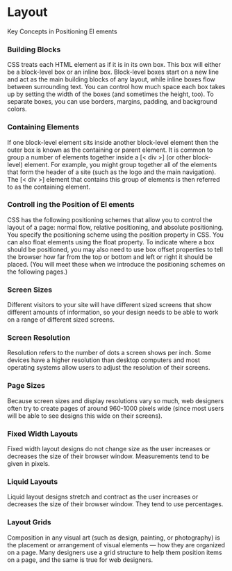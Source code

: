 # Layout 
Key Concepts in
Positioning El ements
### Building Blocks
CSS treats each HTML element as if it is in its
own box. This box will either be a block-level
box or an inline box.
Block-level boxes start on a new line and act as the main building blocks
of any layout, while inline boxes flow between surrounding text. You can
control how much space each box takes up by setting the width of the
boxes (and sometimes the height, too). To separate boxes, you can use
borders, margins, padding, and background colors.
### Containing Elements
If one block-level element sits inside another
block-level element then the outer box is
known as the containing or parent element.
It is common to group a number of elements together inside a [< div >]
(or other block-level) element. For example, you might group together
all of the elements that form the header of a site (such as the logo and
the main navigation). The [< div >] element that contains this group of
elements is then referred to as the containing element.

### Controll ing the Position of El ements
CSS has the following positioning schemes that allow you to control
the layout of a page: normal flow, relative positioning, and absolute
positioning. You specify the positioning scheme using the position
property in CSS. You can also float elements using the float property.
To indicate where a box should be positioned, you may also need to use
box offset properties to tell the browser how far from the top or bottom
and left or right it should be placed. (You will meet these when we
introduce the positioning schemes on the following pages.)
### Screen Sizes
Different visitors to your site will have different sized screens that show
different amounts of information, so your design needs to be able to
work on a range of different sized screens.
### Screen Resolution
Resolution refers to the number of dots a screen shows per inch. Some
devices have a higher resolution than desktop computers and most
operating systems allow users to adjust the resolution of their screens.
### Page Sizes
Because screen sizes and display resolutions vary so much, web
designers often try to create pages of around 960-1000 pixels wide
(since most users will be able to see designs this wide on their screens).
### Fixed Width Layouts
Fixed width layout
designs do not
change size as the
user increases
or decreases
the size of their
browser window.
Measurements tend
to be given in pixels.
### Liquid Layouts
Liquid layout designs
stretch and contract
as the user increases
or decreases the
size of their browser
window. They tend to
use percentages.
### Layout Grids
Composition in any visual art (such as design, painting, or photography)
is the placement or arrangement of visual elements — how they are
organized on a page. Many designers use a grid structure to help them
position items on a page, and the same is true for web designers.
